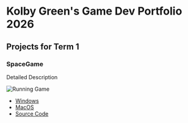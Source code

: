 # Kolby Green's Game Dev Portfolio 2026

## Projects for Term 1

### SpaceGame

Detailed Description

![Running Game]()

* [Windows](https://github.com/KGr33n05/GamingDevelopmentPortfolio/blob/main/src/SpaceGame/windows-amd64.zip)
* [MacOS]()
* [Source Code]()
